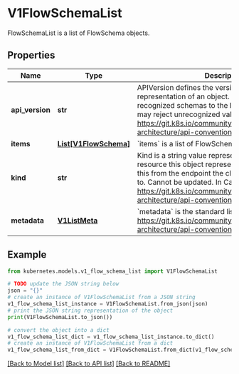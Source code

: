 # V1FlowSchemaList

FlowSchemaList is a list of FlowSchema objects.

## Properties

Name | Type | Description | Notes
------------ | ------------- | ------------- | -------------
**api_version** | **str** | APIVersion defines the versioned schema of this representation of an object. Servers should convert recognized schemas to the latest internal value, and may reject unrecognized values. More info: https://git.k8s.io/community/contributors/devel/sig-architecture/api-conventions.md#resources | [optional] 
**items** | [**List[V1FlowSchema]**](V1FlowSchema.md) | &#x60;items&#x60; is a list of FlowSchemas. | 
**kind** | **str** | Kind is a string value representing the REST resource this object represents. Servers may infer this from the endpoint the client submits requests to. Cannot be updated. In CamelCase. More info: https://git.k8s.io/community/contributors/devel/sig-architecture/api-conventions.md#types-kinds | [optional] 
**metadata** | [**V1ListMeta**](V1ListMeta.md) | &#x60;metadata&#x60; is the standard list metadata. More info: https://git.k8s.io/community/contributors/devel/sig-architecture/api-conventions.md#metadata | [optional] 

## Example

```python
from kubernetes.models.v1_flow_schema_list import V1FlowSchemaList

# TODO update the JSON string below
json = "{}"
# create an instance of V1FlowSchemaList from a JSON string
v1_flow_schema_list_instance = V1FlowSchemaList.from_json(json)
# print the JSON string representation of the object
print(V1FlowSchemaList.to_json())

# convert the object into a dict
v1_flow_schema_list_dict = v1_flow_schema_list_instance.to_dict()
# create an instance of V1FlowSchemaList from a dict
v1_flow_schema_list_from_dict = V1FlowSchemaList.from_dict(v1_flow_schema_list_dict)
```
[[Back to Model list]](../README.md#documentation-for-models) [[Back to API list]](../README.md#documentation-for-api-endpoints) [[Back to README]](../README.md)


